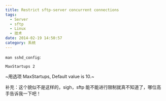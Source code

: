 ```yaml
---
title: Restrict sftp-server concurrent connections
tags:
  - Server
  - sftp
  - Linux
  - 技术
date: 2014-02-19 14:50:57
category: 系统
---
```


`man sshd_config`:

```
MaxStartups 2
```
~用选项 MaxStartups, Default value is 10.~

补充：这个貌似不是这样的，sigh，sftp 能不能进行限制就真不知道了，哪位高手告诉我一下吧！